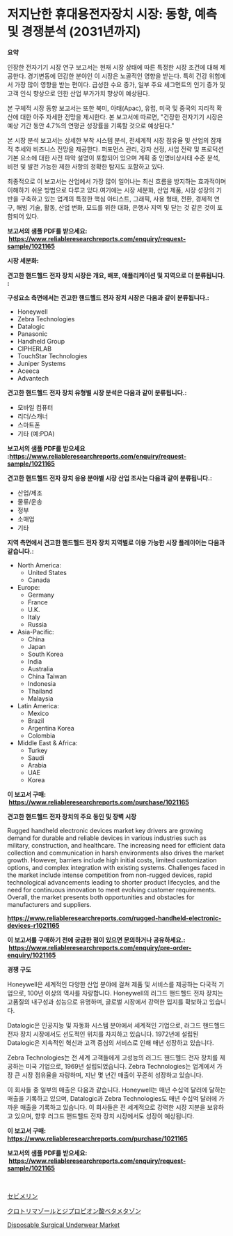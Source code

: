 <p><h1>저지난한 휴대용전자장치 시장: 동향, 예측 및 경쟁분석 (2031년까지)</h1></p><p><strong>요약</strong></p>
<p><p>인장한 전자기기 시장 연구 보고서는 현재 시장 상태에 따른 특정한 시장 조건에 대해 제공한다. 경기변동에 민감한 분야인 이 시장은 노골적인 영향을 받는다. 특히 건강 위험에서 가장 많이 영향을 받는 편이다. 급성한 수요 증가, 일부 주요 세그먼트의 인기 증가 및 고객 인식 향상으로 인한 산업 부가가치 향상이 예상된다.</p><p>본 구체적 시장 동향 보고서는 또한 북미, 아태(Apac), 유럽, 미국 및 중국의 지리적 확산에 대한 아주 자세한 전망을 제시한다. 본 보고서에 따르면, "건장한 전자기기 시장은 예상 기간 동안 4.7%의 연평균 성장률을 기록할 것으로 예상된다."</p><p>본 시장 분석 보고서는 상세한 부착 시스템 분석, 전세계적 시장 점유율 및 산업의 잠재적 추세와 비즈니스 전망을 제공한다. 퍼포먼스 관리, 강자 선정, 사업 전략 및 프로덕션 기본 요소에 대한 사전 파악 설명이 포함되어 있으며 계획 중 인명비상사태 수준 분석, 비전 및 발전 가능한 제한 사항의 정확한 탐지도 포함하고 있다.</p><p>최종적으로 이 보고서는 산업에서 가장 많이 일어나는 최신 흐름을 방지하는 효과적이며 이해하기 쉬운 방법으로 다루고 있다.여기에는 시장 세분화, 산업 제품, 시장 성장의 기반을 구축하고 있는 업계의 특정한 핵심 아티스트, 그래픽, 사용 형태, 전환, 경제적 연구, 해빙 기술, 활동, 산업 변화, 모드를 위한 대화, 은행사 지역 및 닫는 것 같은 것이 포함되어 있다.</p></p>
<p><strong>보고서의 샘플 PDF를 받으세요: &nbsp;<a href="https://www.reliableresearchreports.com/enquiry/request-sample/1021165">https://www.reliableresearchreports.com/enquiry/request-sample/1021165</a></strong></p>
<p><strong>시장 세분화:</strong></p>
<p><strong> 견고한 핸드헬드 전자 장치 시장은 개요, 배포, 애플리케이션 및 지역으로 더 분류됩니다. :</strong></p>
<p><strong>구성요소 측면에서는 견고한 핸드헬드 전자 장치 시장은 다음과 같이 분류됩니다.:</strong></p>
<p><ul><li>Honeywell</li><li>Zebra Technologies</li><li>Datalogic</li><li>Panasonic</li><li>Handheld Group</li><li>CIPHERLAB</li><li>TouchStar Technologies</li><li>Juniper Systems</li><li>Aceeca</li><li>Advantech</li></ul></p>
<p><strong> 견고한 핸드헬드 전자 장치 유형별 시장 분석은 다음과 같이 분류됩니다.:</strong></p>
<p><ul><li>모바일 컴퓨터</li><li>리더/스캐너</li><li>스마트폰</li><li>기타 (예:PDA)</li></ul></p>
<p><strong>보고서의 샘플 PDF를 받으세요 :<a href="https://www.reliableresearchreports.com/enquiry/request-sample/1021165">https://www.reliableresearchreports.com/enquiry/request-sample/1021165</a></strong></p>
<p><strong> 견고한 핸드헬드 전자 장치 응용 분야별 시장 산업 조사는 다음과 같이 분류됩니다.:</strong></p>
<p><ul><li>산업/제조</li><li>물류/운송</li><li>정부</li><li>소매업</li><li>기타</li></ul></p>
<p><strong>지역 측면에서 견고한 핸드헬드 전자 장치 지역별로 이용 가능한 시장 플레이어는 다음과 같습니다.:</strong></p>
<p><ul>
    <li>
        North America:
        <ul>
            <li>United States</li>
            <li>Canada</li>
        </ul>
    </li>
    <li>
        Europe:
        <ul>
            <li>Germany</li>
            <li>France</li>
            <li>U.K.</li>
            <li>Italy</li>
            <li>Russia</li>
        </ul>
    </li>
    <li>
        Asia-Pacific:
        <ul>
            <li>China</li>
            <li>Japan</li>
            <li>South Korea</li>
            <li>India</li>
            <li>Australia</li>
            <li>China Taiwan</li>
            <li>Indonesia</li>
            <li>Thailand</li>
            <li>Malaysia</li>
        </ul>
    </li>
    <li>
        Latin America:
        <ul>
            <li>Mexico</li>
            <li>Brazil</li>
            <li>Argentina Korea</li>
            <li>Colombia</li>
        </ul>
    </li>
    <li>
        Middle East & Africa:
        <ul>
            <li>Turkey</li>
            <li>Saudi</li>
            <li>Arabia</li>
            <li>UAE</li>
            <li>Korea</li>
        </ul>
    </li>
    </ul></p>
<p><strong>이 보고서 구매: &nbsp;<a href="https://www.reliableresearchreports.com/purchase/1021165">https://www.reliableresearchreports.com/purchase/1021165</a></strong></p>
<p><strong>견고한 핸드헬드 전자 장치의 주요 동인 및 장벽 시장</strong></p>
<p><p>Rugged handheld electronic devices market key drivers are growing demand for durable and reliable devices in various industries such as military, construction, and healthcare. The increasing need for efficient data collection and communication in harsh environments also drives the market growth. However, barriers include high initial costs, limited customization options, and complex integration with existing systems. Challenges faced in the market include intense competition from non-rugged devices, rapid technological advancements leading to shorter product lifecycles, and the need for continuous innovation to meet evolving customer requirements. Overall, the market presents both opportunities and obstacles for manufacturers and suppliers.</p></p>
<p><strong><a href="https://www.reliableresearchreports.com/rugged-handheld-electronic-devices-r1021165">https://www.reliableresearchreports.com/rugged-handheld-electronic-devices-r1021165</a></strong></p>
<p><strong>이 보고서를 구매하기 전에 궁금한 점이 있으면 문의하거나 공유하세요.: &nbsp;<a href="https://www.reliableresearchreports.com/enquiry/pre-order-enquiry/1021165">https://www.reliableresearchreports.com/enquiry/pre-order-enquiry/1021165</a></strong></p>
<p><strong>경쟁 구도</strong></p>
<p><p>Honeywell은 세계적인 다양한 산업 분야에 걸쳐 제품 및 서비스를 제공하는 다국적 기업으로, 100년 이상의 역사를 자랑합니다. Honeywell의 러그드 핸드헬드 전자 장치는 고품질의 내구성과 성능으로 유명하며, 글로벌 시장에서 강력한 입지를 확보하고 있습니다.</p><p>Datalogic은 인공지능 및 자동화 시스템 분야에서 세계적인 기업으로, 러그드 핸드헬드 전자 장치 시장에서도 선도적인 위치를 차지하고 있습니다. 1972년에 설립된 Datalogic은 지속적인 혁신과 고객 중심의 서비스로 인해 매년 성장하고 있습니다.</p><p>Zebra Technologies는 전 세계 고객들에게 고성능의 러그드 핸드헬드 전자 장치를 제공하는 미국 기업으로, 1969년 설립되었습니다. Zebra Technologies는 업계에서 가장 큰 시장 점유율을 자랑하며, 지난 몇 년간 매출이 꾸준히 성장하고 있습니다.</p><p>이 회사들 중 일부의 매출은 다음과 같습니다. Honeywell는 매년 수십억 달러에 달하는 매출을 기록하고 있으며, Datalogic과 Zebra Technologies도 매년 수십억 달러에 가까운 매출을 기록하고 있습니다. 이 회사들은 전 세계적으로 강력한 시장 지분을 보유하고 있으며, 향후 러그드 핸드헬드 전자 장치 시장에서도 성장이 예상됩니다.</p></p>
<p><strong>이 보고서 구매: &nbsp; <a href="https://www.reliableresearchreports.com/purchase/1021165">https://www.reliableresearchreports.com/purchase/1021165</a></strong></p>
<p><strong>보고서의 샘플 PDF를 받으세요: &nbsp;<a href="https://www.reliableresearchreports.com/enquiry/request-sample/1021165">https://www.reliableresearchreports.com/enquiry/request-sample/1021165</a></strong><strong></strong></p>
<p>&nbsp;</p>
<p><p><a href="https://github.com/marbadji/Market-Research-Report-List-1/blob/main/814146223014.md">セビメリン</a></p><p><a href="https://github.com/KaydenJohns1964/Market-Research-Report-List-1/blob/main/474229623015.md">クロトリマゾールとジプロピオン酸ベタメタゾン</a></p><p><a href="https://github.com/mancsybtousav/Market-Research-Report-List-2/blob/main/disposable-surgical-underwear-market.md">Disposable Surgical Underwear Market</a></p></p>